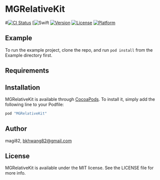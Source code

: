 # MGRelativeKit

#[![CI Status](http://img.shields.io/travis/magi82/MGRelativeKit.svg?style=flat)](https://travis-ci.org/magi82/MGRelativeKit)
[![Swift](https://img.shields.io/badge/Swift-3.0-orange.svg)
[![Version](https://img.shields.io/cocoapods/v/MGRelativeKit.svg?style=flat)](http://cocoapods.org/pods/MGRelativeKit)
[![License](https://img.shields.io/cocoapods/l/MGRelativeKit.svg?style=flat)](http://cocoapods.org/pods/MGRelativeKit)
[![Platform](https://img.shields.io/cocoapods/p/MGRelativeKit.svg?style=flat)](http://cocoapods.org/pods/MGRelativeKit)

## Example

To run the example project, clone the repo, and run `pod install` from the Example directory first.

## Requirements

## Installation

MGRelativeKit is available through [CocoaPods](http://cocoapods.org). To install
it, simply add the following line to your Podfile:

```ruby
pod "MGRelativeKit"
```

## Author

magi82, bkhwang82@gmail.com

## License

MGRelativeKit is available under the MIT license. See the LICENSE file for more info.

